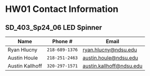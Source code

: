 # HW01 Contact Information

## SD_403_Sp24_06 LED Spinner

| Name | Phone # | Email |
| --- | --- | --- |
| Ryan Hlucny | `218-689-1376` | ryan.hlucny@ndsu.edu |
| Austin Houle | `218-251-2463` | austin.houle@ndsu.edu |
| Austin Kallhoff | `320-297-1571` | austin.kallhoff@ndsu.edu |
